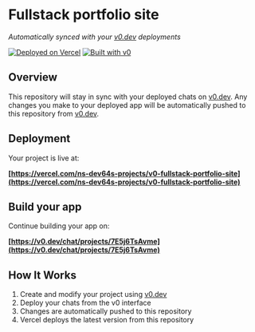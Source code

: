 # Fullstack portfolio site

*Automatically synced with your [v0.dev](https://v0.dev) deployments*

[![Deployed on Vercel](https://img.shields.io/badge/Deployed%20on-Vercel-black?style=for-the-badge&logo=vercel)](https://vercel.com/ns-dev64s-projects/v0-fullstack-portfolio-site)
[![Built with v0](https://img.shields.io/badge/Built%20with-v0.dev-black?style=for-the-badge)](https://v0.dev/chat/projects/7E5j6TsAvme)

## Overview

This repository will stay in sync with your deployed chats on [v0.dev](https://v0.dev).
Any changes you make to your deployed app will be automatically pushed to this repository from [v0.dev](https://v0.dev).

## Deployment

Your project is live at:

**[https://vercel.com/ns-dev64s-projects/v0-fullstack-portfolio-site](https://vercel.com/ns-dev64s-projects/v0-fullstack-portfolio-site)**

## Build your app

Continue building your app on:

**[https://v0.dev/chat/projects/7E5j6TsAvme](https://v0.dev/chat/projects/7E5j6TsAvme)**

## How It Works

1. Create and modify your project using [v0.dev](https://v0.dev)
2. Deploy your chats from the v0 interface
3. Changes are automatically pushed to this repository
4. Vercel deploys the latest version from this repository
